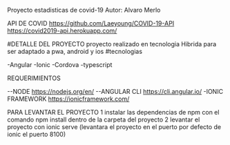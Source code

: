 Proyecto estadisticas de covid-19 
Autor: Alvaro Merlo

API DE COVID 
https://github.com/Laeyoung/COVID-19-API
https://covid2019-api.herokuapp.com/

#DETALLE DEL PROYECTO 
proyecto realizado en tecnologia Hibrida para ser adaptado a pwa, android  y ios
#tecnologias

-Angular 
-Ionic 
-Cordova 
-typescript

REQUERIMIENTOS 

--NODE
https://nodejs.org/en/
--ANGULAR CLI
https://cli.angular.io/
-IONIC FRAMEWORK
https://ionicframework.com/


PARA LEVANTAR EL PROYECTO 
1 instalar las dependencias de npm con el comando npm install dentro de la carpeta del proyecto 
2 levantar el proyecto con ionic serve  (levantara el proyecto en el puerto por defecto de ionic el puerto 8100)



